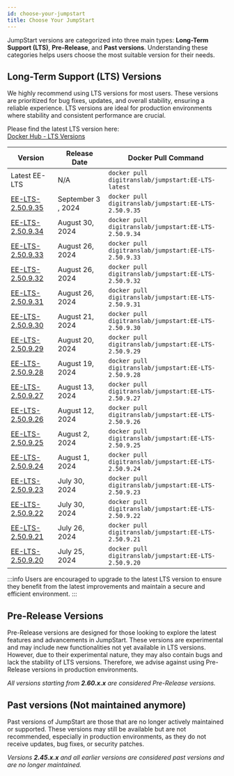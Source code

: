 ```yaml
---
id: choose-your-jumpstart
title: Choose Your JumpStart
---
```


JumpStart versions are categorized into three main types: **Long-Term Support (LTS)**,  **Pre-Release**, and **Past versions**. Understanding these categories helps users choose the most suitable version for their needs.

## Long-Term Support (LTS) Versions

We highly recommend using LTS versions for most users. These versions are prioritized for bug fixes, updates, and overall stability, ensuring a reliable experience. LTS versions are ideal for production environments where stability and consistent performance are crucial.

Please find the latest LTS version here: <br/>
[Docker Hub - LTS Versions](https://hub.docker.com/layers/digitranslab/jumpstart/EE-LTS-latest/images/sha256-14b250f73fedd9b9b57064e718713bc74e5234d2446e0b3acf51b73ee0aff397?context=explore) 

| Version | Release Date | Docker Pull Command |
|---------|--------------|----------------------|
| Latest EE-LTS | N/A | `docker pull digitranslab/jumpstart:EE-LTS-latest` |
| [EE-LTS-2.50.9.35](https://hub.docker.com/layers/digitranslab/jumpstart/EE-LTS-2.50.9.35/images/sha256-8a1b0014d470aff108ad75fd6982e01696740f2154a3bb49f08671b93d55485b?context=explore) | September 3 , 2024 | `docker pull digitranslab/jumpstart:EE-LTS-2.50.9.35` |
| [EE-LTS-2.50.9.34](https://hub.docker.com/layers/digitranslab/jumpstart/EE-LTS-2.50.9.34/images/sha256-95af52997ec5b42fd5435bfef2f8996d0acc8234ae0541e155705ea4c689b272?context=explore) | August 30, 2024 | `docker pull digitranslab/jumpstart:EE-LTS-2.50.9.34` |
| [EE-LTS-2.50.9.33](https://hub.docker.com/layers/digitranslab/jumpstart/EE-LTS-2.50.9.33/images/sha256-e231b959a7e5e1455235d344ceffeaa34b482d925d9676e5169f58e966c59fbb?context=explore) | August 26, 2024 | `docker pull digitranslab/jumpstart:EE-LTS-2.50.9.33` |
| [EE-LTS-2.50.9.32](https://hub.docker.com/layers/digitranslab/jumpstart/EE-LTS-2.50.9.32/images/sha256-e231b959a7e5e1455235d344ceffeaa34b482d925d9676e5169f58e966c59fbb?context=explore) | August 26, 2024 | `docker pull digitranslab/jumpstart:EE-LTS-2.50.9.32` |
| [EE-LTS-2.50.9.31](https://hub.docker.com/layers/digitranslab/jumpstart/EE-LTS-2.50.9.31/images/sha256-9610b8a125ea622a4b07c17657c44e04e1b582df8a18c228bab3a876cdc49407?context=explore) | August 26, 2024 | `docker pull digitranslab/jumpstart:EE-LTS-2.50.9.31` |
| [EE-LTS-2.50.9.30](https://hub.docker.com/layers/digitranslab/jumpstart/EE-LTS-2.50.9.30/images/sha256-a7b0967aca4c4d29e423a78e91a7084073e2750d0a67fa2a8926d0da5eaf4ad4?context=explore) | August 21, 2024 | `docker pull digitranslab/jumpstart:EE-LTS-2.50.9.30` |
| [EE-LTS-2.50.9.29](https://hub.docker.com/layers/digitranslab/jumpstart/EE-LTS-2.50.9.29/images/sha256-ecea7ddae821fa8828dc49ad52d4c03efbc1df8d6485122ebde2d51aacb88d3e?context=explore) | August 20, 2024 | `docker pull digitranslab/jumpstart:EE-LTS-2.50.9.29` |
| [EE-LTS-2.50.9.28](https://hub.docker.com/layers/digitranslab/jumpstart/EE-LTS-2.50.9.28/images/sha256-f33982c51a59b126aea9da9eef2cace0cd074411583ea896edc3f6db5b578a6b?context=explore) | August 19, 2024 | `docker pull digitranslab/jumpstart:EE-LTS-2.50.9.28` |
| [EE-LTS-2.50.9.27](https://hub.docker.com/layers/digitranslab/jumpstart/EE-LTS-2.50.9.27/images/sha256-ae4810ddd12b2e397a07085e2ea62e98c4ea16c139d2673e4ab890d19b40f868?context=explore) | August 13, 2024 | `docker pull digitranslab/jumpstart:EE-LTS-2.50.9.27` |
| [EE-LTS-2.50.9.26](https://hub.docker.com/layers/digitranslab/jumpstart/EE-LTS-2.50.9.26/images/sha256-8e17e23f2d61b463aaf0f87e5e90fa4580faf3fa6e790afcff64ef399454f85f?context=explore) | August 12, 2024 | `docker pull digitranslab/jumpstart:EE-LTS-2.50.9.26` |
| [EE-LTS-2.50.9.25](https://hub.docker.com/layers/digitranslab/jumpstart/EE-LTS-2.50.9.25/images/sha256-fdf2858e364c238abd49418321a34676449383733ca3c6fb79ae4714e113a064?context=explore) | August 2, 2024 | `docker pull digitranslab/jumpstart:EE-LTS-2.50.9.25` |
| [EE-LTS-2.50.9.24](https://hub.docker.com/layers/digitranslab/jumpstart/EE-LTS-2.50.9.24/images/sha256-a51522503c4b31eb5cd27bd105fe8693f371f17fcf6bf9c86c3fff3d6d9faf4f?context=explore) | August 1, 2024 | `docker pull digitranslab/jumpstart:EE-LTS-2.50.9.24` |
| [EE-LTS-2.50.9.23](https://hub.docker.com/layers/digitranslab/jumpstart/EE-LTS-2.50.9.23/images/sha256-449700fb75a86def8a147c4e6592e1a5c43b8e0486dde5196aa7c9f3df1a17dd?context=explore) | July 30, 2024 | `docker pull digitranslab/jumpstart:EE-LTS-2.50.9.23` |
| [EE-LTS-2.50.9.22](https://hub.docker.com/layers/digitranslab/jumpstart/EE-LTS-2.50.9.22/images/sha256-8df4b8279a02f55f9eff7f26b744cf73d1fb8c9d4bf2f3d3b16243849ac2f9c4?context=explore) | July 30, 2024 | `docker pull digitranslab/jumpstart:EE-LTS-2.50.9.22` |
| [EE-LTS-2.50.9.21](https://hub.docker.com/layers/digitranslab/jumpstart/EE-LTS-2.50.9.21/images/sha256-1625a300d530076e9ba832bbb5c45bdbdd2e43dd4461bdf9ba659b59e77cb4af?context=explore) | July 26, 2024 | `docker pull digitranslab/jumpstart:EE-LTS-2.50.9.21` |
| [EE-LTS-2.50.9.20](https://hub.docker.com/layers/digitranslab/jumpstart/EE-LTS-2.50.9.20/images/sha256-b4d89bb5c663daccd13d845a7ea31afdb41d364ae33101db3319ed7bc6ecdb85?context=explore) | July 25, 2024 | `docker pull digitranslab/jumpstart:EE-LTS-2.50.9.20` |

:::info
Users are encouraged to upgrade to the latest LTS version to ensure they benefit from the latest improvements and maintain a secure and efficient environment. 
:::

## Pre-Release Versions

Pre-Release versions are designed for those looking to explore the latest features and advancements in JumpStart. These versions are experimental and may include new functionalities not yet available in LTS versions. However, due to their experimental nature, they may also contain bugs and lack the stability of LTS versions. Therefore, we advise against using Pre-Release versions in production environments.

*All versions starting from **2.60.x.x** are considered Pre-Release versions.*

## Past versions (Not maintained anymore)

Past versions of JumpStart are those that are no longer actively maintained or supported. These versions may still be available but are not recommended, especially in production environments, as they do not receive updates, bug fixes, or security patches. 

*Versions **2.45.x.x** and all earlier versions are considered past versions and are no longer maintained.*